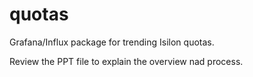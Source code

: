 # quotas
Grafana/Influx package for trending Isilon quotas.

Review the PPT file to explain the overview nad process.
